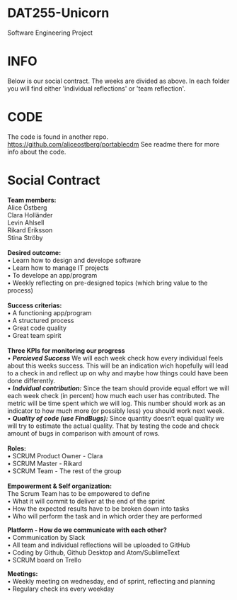 

# DAT255-Unicorn
Software Engineering Project

# INFO
Below is our social contract. The weeks are divided as above. In each folder you will find either 'individual reflections' or 'team reflection'. 

# CODE
The code is found in another repo. https://github.com/aliceostberg/portablecdm
See readme there for more info about the code.



# Social Contract

**Team members:**
<br>Alice Östberg
<br>Clara Holländer
<br>Levin Ahlsell
<br>Rikard Eriksson
<br>Stina Ströby
<br>
<br>
**Desired outcome:**
<br>• Learn how to design and develope software
<br>• Learn how to manage IT projects
<br>• To develope an app/program
<br>• Weekly reflecting on pre-designed topics (which bring value to the process)
<br>
<br>
**Success criterias:**
<br>• A functioning app/program
<br>• A structured process
<br>• Great code quality
<br>• Great team spirit
<br>
<br>
**Three KPIs for monitoring our progress**
<br>• __*Percieved Success*__ We will each week check how every individual feels about this weeks success. This will be an indication wich hopefully will lead to a check in and reflect up on why and maybe how things could have been done differently. 
<br>• __*Indvidual contribution:*__ Since the team should provide equal effort we will each week check (in percent) how much each user has contributed. The metric will be time spent which we will log. This number should work as an indicator to how much more (or possibly less) you should work next week. 
<br>• __*Quality of code (use FindBugs):*__ Since quantity doesn’t equal quality we will try to estimate the actual quality. That by testing the code and check amount of bugs in comparison with amount of rows.
<br>
<br>
**Roles:**
<br>• SCRUM Product Owner - Clara
<br>• SCRUM Master - Rikard
<br>• SCRUM Team - The rest of the group
<br>
<br>
**Empowerment & Self organization:**
<br>The Scrum Team has to be empowered to define
<br>• What it will commit to deliver at the end of the sprint
<br>• How the expected results have to be broken down into tasks
<br>• Who will perform the task and in which order they are performed

**Platform - How do we communicate with each other?** 
<br>• Communication by Slack
<br>• All team and individual reflections will be uploaded to GitHub
<br>• Coding by Github, Github Desktop and Atom/SublimeText
<br>• SCRUM board on Trello

**Meetings:**
<br>• Weekly meeting on wednesday, end of sprint, reflecting and planning
<br>• Regulary check ins every weekday





